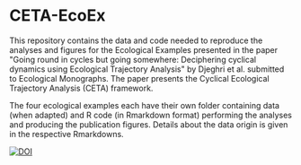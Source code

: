 # CETA-EcoEx
This repository contains the data and code needed to reproduce the analyses and figures for the Ecological Examples presented in the paper "Going round in cycles but going somewhere: Deciphering cyclical dynamics using Ecological Trajectory Analysis" by Djeghri et al. submitted to Ecological Monographs. The paper presents the Cyclical Ecological Trajectory Analysis (CETA) framework.

The four ecological examples each have their own folder containing data (when adapted) and R code (in Rmarkdown format) performing the analyses and producing the publication figures. Details about the data origin is given in the respective Rmarkdowns.

[![DOI](https://zenodo.org/badge/988918013.svg)](https://doi.org/10.5281/zenodo.15498230)
